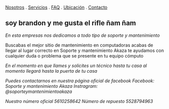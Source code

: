 [Nosotros](./nosotros.md) . [Servicios](./servicios.md) . [FAQ](FAQ.md) . [Ubicación](ubicacion.md) . [Contacto](./contacto.md)

## soy brandon y me gusta el rifle ñam ñam


*En esta empresas nos dedicamos a todo tipo de soporte y mantenimiento*


Buscabas el mejor sitio de mantenimiento en computadoras acabas de llegar al lugar correcto en Soporte y mantenimiento Akaza te ayudamos con cualquier duda o problema que se presente en tu equipo cómputo 


*En el momento en que llames y solicites un técnico hasta tu casa al momento llegará hasta la puerta de tu casa*


*Puedes contactarnos en nuestra página oficial de facebook 
Facebook: Soporte y mantenimiento Akaza
Instragram: @soporteymantenimientoakaza*

*Nuestro número oficial 5610258642*
*Número de repuesto 5528794963*






